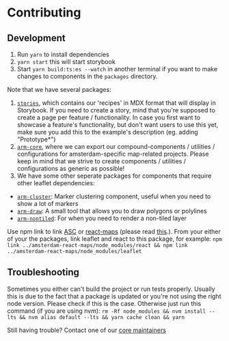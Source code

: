 # Contributing

## Development

1. Run `yarn` to install dependencies  
2. `yarn start` this will start storybook
3. Start `yarn build:ts:es --watch` in another terminal if you want to make changes to components in the `packages` directory.

Note that we have several packages: 
1. [`stories`](stories), which contains our 'recipes' in MDX format that will display in Storybook. If you need to create a story, mind that you're supposed to create a page per feature / functionality.
In case you first want to showcase a feature's functionality, but don't want users to use this yet, make sure you add this to the example's description (eg. adding "Prototype*") 
2. [`arm-core`](packages/arm-core), where we can export our compound-components / utilities / configurations for amsterdam-specific map-related projects. 
Please keep in mind that we strive to create components / utilities / configurations as generic as possible!
3. We have some other seperate packages for components that require other leaflet dependencies: 
 - [`arm-cluster`](packages/arm-cluster): Marker clustering component, useful when you need to show a lot of markers
 - [`arm-draw`](packages/arm-draw): A small tool that allows you to draw polygons or polylines
 - [`arm-nontiled`](packages/arm-nontiled): For when you need to render a non-tiled layer

Use npm link to link [ASC](https://github.com/Amsterdam/amsterdam-styled-components) or [react-maps](https://github.com/Amsterdam/react-maps) (please read [this](https://reactjs.org/warnings/invalid-hook-call-warning.html#duplicate-react).). From your either of your the packages, link leaflet and react to this package, for example: `npm link ../amsterdam-react-maps/node_modules/react && npm link ../amsterdam-react-maps/node_modules/leaflet`

## Troubleshooting

Sometimes you either can't build the project or run tests properly. Usually this is due to the fact
that a package is updated or you're not using the right node version. Please check if this is the
case. Otherwise just run this command (if you are using nvm):
`rm -Rf node_modules && nvm install --lts && nvm alias default --lts && yarn cache clean && yarn`

Still having trouble? Contact one of our [core maintainers](https://github.com/Amsterdam/amsterdam-react-maps/tree/master/docs/MAINTAINERS.md)

